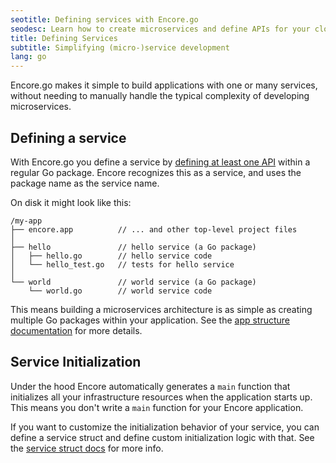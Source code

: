 ```yaml
---
seotitle: Defining services with Encore.go
seodesc: Learn how to create microservices and define APIs for your cloud backend application using Go and Encore. The easiest way of building cloud backends.
title: Defining Services
subtitle: Simplifying (micro-)service development
lang: go
---
```


Encore.go makes it simple to build applications with one or many services, without needing to manually handle the typical complexity of developing microservices.

## Defining a service

With Encore.go you define a service by [defining at least one API](/docs/primitives/apis) within a regular Go package. Encore recognizes this as a service, and uses the package name as the service name.

On disk it might look like this:

```
/my-app
├── encore.app          // ... and other top-level project files
│
├── hello               // hello service (a Go package)
│   ├── hello.go        // hello service code
│   └── hello_test.go   // tests for hello service
│
└── world               // world service (a Go package)
    └── world.go        // world service code
```


This means building a microservices architecture is as simple as creating multiple Go packages within your application.
See the [app structure documentation](/docs/develop/app-structure) for more details.

## Service Initialization

Under the hood Encore automatically generates a `main` function that initializes all your infrastructure resources when the application starts up. This means you don't write a `main` function for your Encore application.

If you want to customize the initialization behavior of your service, you can define a service struct and define custom initialization logic with that. See the [service struct docs](/docs/primitives/services-and-apis/service-structs) for more info.
